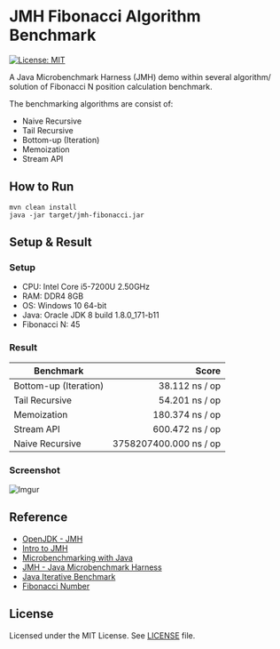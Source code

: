 # JMH Fibonacci Algorithm Benchmark
[![License: MIT](https://img.shields.io/badge/License-MIT-blue.svg)](/LICENSE)

A Java Microbenchmark Harness (JMH) demo within several algorithm/ solution of Fibonacci N position calculation benchmark.

The benchmarking algorithms are consist of:

- Naive Recursive
- Tail Recursive
- Bottom-up (Iteration)
- Memoization
- Stream API





## How to Run

```console
mvn clean install
java -jar target/jmh-fibonacci.jar
```





## Setup & Result

### Setup

- CPU: Intel Core i5-7200U 2.50GHz
- RAM: DDR4 8GB
- OS: Windows 10 64-bit
- Java: Oracle JDK 8 build 1.8.0_171-b11
- Fibonacci N: 45

### Result

| Benchmark             |                  Score |
| --------------------- | ---------------------: |
| Bottom-up (Iteration) |         38.112 ns / op |
| Tail Recursive        |         54.201 ns / op |
| Memoization           |        180.374 ns / op |
| Stream API            |        600.472 ns / op |
| Naive Recursive       | 3758207400.000 ns / op |

### Screenshot

![Imgur](https://i.imgur.com/Lsm9W5h.png)



## Reference

- [OpenJDK - JMH](http://openjdk.java.net/projects/code-tools/jmh/)
- [Intro to JMH](http://java-performance.info/jmh/)
- [Microbenchmarking with Java](http://www.baeldung.com/java-microbenchmark-harness)
- [JMH - Java Microbenchmark Harness](http://tutorials.jenkov.com/java-performance/jmh.html)
- [Java Iterative Benchmark](https://github.com/smartinrub/java-iterative-benchmark)
- [Fibonacci Number](https://en.wikipedia.org/wiki/Fibonacci_number)



## License
Licensed under the MIT License. See [LICENSE](/LICENSE) file.